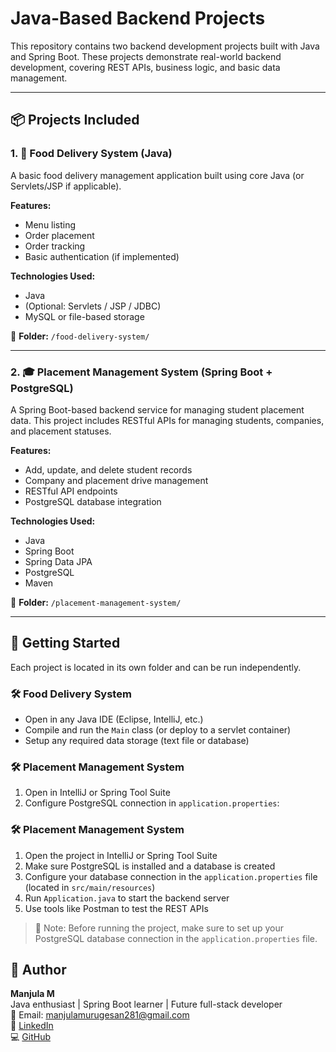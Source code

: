 # Java-Based Backend Projects

This repository contains two backend development projects built with Java and Spring Boot. These projects demonstrate real-world backend development, covering REST APIs, business logic, and basic data management.

---

## 📦 Projects Included

### 1. 🍔 Food Delivery System (Java)

A basic food delivery management application built using core Java (or Servlets/JSP if applicable).

**Features:**
- Menu listing
- Order placement
- Order tracking
- Basic authentication (if implemented)

**Technologies Used:**
- Java
- (Optional: Servlets / JSP / JDBC)
- MySQL or file-based storage

📁 **Folder:** `/food-delivery-system/`

---

### 2. 🎓 Placement Management System (Spring Boot + PostgreSQL)

A Spring Boot-based backend service for managing student placement data. This project includes RESTful APIs for managing students, companies, and placement statuses.

**Features:**
- Add, update, and delete student records
- Company and placement drive management
- RESTful API endpoints
- PostgreSQL database integration

**Technologies Used:**
- Java
- Spring Boot
- Spring Data JPA
- PostgreSQL
- Maven

📁 **Folder:** `/placement-management-system/`

---

## 🚀 Getting Started

Each project is located in its own folder and can be run independently.

### 🛠️ Food Delivery System
- Open in any Java IDE (Eclipse, IntelliJ, etc.)
- Compile and run the `Main` class (or deploy to a servlet container)
- Setup any required data storage (text file or database)

### 🛠️ Placement Management System
1. Open in IntelliJ or Spring Tool Suite
2. Configure PostgreSQL connection in `application.properties`:

### 🛠️ Placement Management System

1. Open the project in IntelliJ or Spring Tool Suite
2. Make sure PostgreSQL is installed and a database is created
3. Configure your database connection in the `application.properties` file (located in `src/main/resources`)
4. Run `Application.java` to start the backend server
5. Use tools like Postman to test the REST APIs


> 📌 Note: Before running the project, make sure to set up your PostgreSQL database connection in the `application.properties` file.



## 👤 Author

**Manjula M**  
Java enthusiast | Spring Boot learner | Future full-stack developer  
📧 Email: manjulamurugesan281@gmail.com  
🔗 [LinkedIn](https://www.linkedin.com/in/manjula2228)  
💻 [GitHub](https://github.com/Manjula281)

